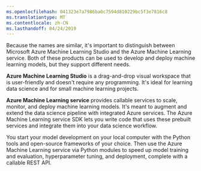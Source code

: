 ```yaml
---
ms.openlocfilehash: 041323e7a7986ba0c7594d810229bc5f3e7816c8
ms.translationtype: MT
ms.contentlocale: zh-CN
ms.lasthandoff: 04/24/2019
---
```

Because the names are similar, it's important to distinguish between Microsoft Azure Machine Learning Studio and the Azure Machine Learning service. Both of these products can be used to develop and deploy machine learning models, but they support different needs. 

**Azure Machine Learning Studio** is a drag-and-drop visual workspace that is user-friendly and doesn't require any programming. It's ideal for learning data science and for small machine learning projects.

**Azure Machine Learning service** provides callable services to scale, monitor, and deploy machine learning models. It's meant to augment and extend the data science pipeline with integrated Azure services. The Azure Machine Learning service SDK lets you write code that uses these prebuilt services and integrate them into your data science workflow. 

You start your model development on your local computer with the Python tools and open-source frameworks of your choice. Then use the Azure Machine Learning service via Python modules to speed up model training and evaluation, hyperparameter tuning, and deployment, complete with a callable REST API.
